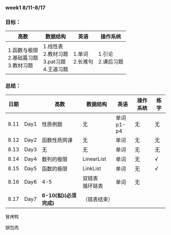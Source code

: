 ### week1 8/11-8/17

### 目标：

| 高数                                           | 数据结构                                                | 英语                 | 操作系统               |
| ---------------------------------------------- | ------------------------------------------------------- | -------------------- | ---------------------- |
| 1.函数与极限<br />2.基础篇习题<br />3.教材习题 | 1.线性表<br />2.教材习题<br />3.pat习题<br />4.王道习题 | 1.单词<br />2.长难句 | 1.引论<br />2.课后习题 |

### 总结：

| 日期 |      | 高数                    | 数据结构             | 英语            | 操作系统 | 练字 |
| ---- | :--- | ----------------------- | -------------------- | --------------- | -------- | ---- |
| 8.11 | Day1 | 性质例题                | 无                   | 单词<br />p1-p4 | 无       | 无   |
| 8.12 | Day2 | 函数性质网课            | 无                   | 单词            | 无       | 无   |
| 8.13 | Day3 | 无                      | 无                   | 单词            | 无       | 无   |
| 8.14 | Day4 | 数列的极限              | LinearList           | 单词            | 无       | √   |
| 8.15 | Day5 | 函数的极限              | LinkList             | 单词            | 无       | √   |
| 8.16 | Day6 | 4-5                     | 双链表<br />循环链表 | 单词            | 无       |      |
| 8.17 | Day7 | **6-10(拟)(必须完成)** | （链表结束）         |                 |          |      |

冒烤鸭

锅包肉
